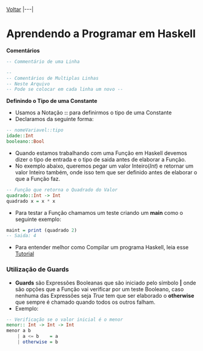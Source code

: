 [Voltar](README)
|---|

# Aprendendo a Programar em Haskell


**Comentários**

```hs
-- Commentário de uma Linha
```

```hs
--
-- Comentários de Multiplas Linhas
-- Neste Arquivo
-- Pode se colocar em cada linha um novo --
```

**Definindo o Tipo de uma Constante**

* Usamos a Notação **::** para definirmos o tipo de uma Constante
* Declaramos da seguinte forma:

```hs
-- nomeVariavel::tipo
idade::Int
booleano::Bool
```

* Quando estamos trabalhando com uma Função em Haskell devemos dizer o tipo de entrada e o tipo de saida antes de elaborar a Função.
* No exemplo abaixo, queremos pegar um valor Inteiro(_Int_) e retornar um valor Inteiro também, onde isso tem que ser definido antes de elaborar o que a Função faz.

```hs
-- Função que retorna o Quadrado do Valor
quadrado::Int -> Int
quadrado x = x * x
```
* Para testar a Função chamamos um teste criando um **main** como o seguinte exemplo:

```hs
maint = print (quadrado 2)
-- Saida: 4
```

* Para entender melhor como Compilar um programa Haskell, leia esse [Tutorial](Como_Compilar.md)

### Utilização de Guards

* **Guards** são Expressões Booleanas que são iniciado pelo símbolo **|** onde são opções que a Função vai verificar por um teste Booleano, caso nenhuma das Expressões seja _True_ tem que ser elaborado o **otherwise** que sempre é chamado quando todos os outros falham.
* Exemplo:

```hs
-- Verificação se o valor inicial é o menor
menor:: Int -> Int -> Int
menor a b 
    | a <= b    = a
    | otherwise = b
```

